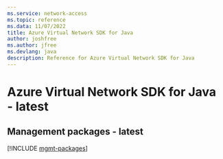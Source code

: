 ```yaml
---
ms.service: network-access
ms.topic: reference
ms.data: 11/07/2022
title: Azure Virtual Network SDK for Java
author: joshfree
ms.author: jfree
ms.devlang: java
description: Reference for Azure Virtual Network SDK for Java
---
```

# Azure Virtual Network SDK for Java - latest

## Management packages - latest
[!INCLUDE [mgmt-packages](virtual-network-mgmt-index.md)]